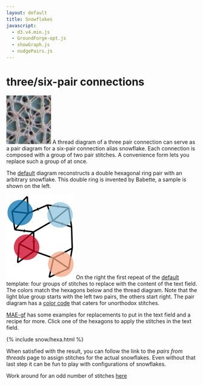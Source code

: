```yaml
---
layout: default
title: Snowflakes
javascript:
  - d3.v4.min.js
  - GroundForge-opt.js
  - showGraph.js
  - nudgePairs.js
---
```


three/six-pair connections
==========================

![sample](sample.png?align=left)
A thread diagram of a three pair connection can serve as a pair diagram for a six-pair connection alias snowflake.
Each connection is composed with a group of two pair stitches. A convenience form lets you replace such a group of at once.

The [default](?) diagram reconstructs a double hexagonal ring pair with an arbitrary snowflake.
This double ring is invented by Babette, a sample is shown on the left.

![](capture-extract.svg?align=right)
On the right the first repeat of the [default](?) template: 
four groups of stitches to replace with the content of the text field.
The colors match the hexagons below and the thread diagram.
Note that the light blue group starts with the left two  pairs, the others start right.
The pair diagram has a [color code] that caters for unorthodox stitches.

[MAE-gf] has some examples for replacements to put in the text field and a recipe for more.
Click one of the hexagons to apply the stitches in the text field.

[MAE-gf]: /MAE-gf/docs/snow-stitches/#examples
[color code]: /GroundForge-help/color-rules

<script>{% include snow/hexa.js %}</script>
{% include snow/hexa.html %}

When satisfied with the result, you can follow the link to the _pairs from threads_ page to assign stitches for the actual snowflakes.
Even without that last step it can be fun to play with configurations of snowflakes.

Work around for an odd number of stitches [here](https://github.com/d-bl/GroundForge/blob/master/docs/_includes/snow/README.md#odd-number-of-stitches)
